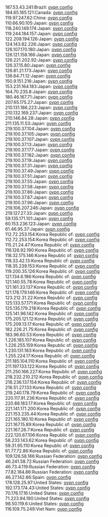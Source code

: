 187.53.43.241:Brazil: [ovpn config](vpn/187_53_43_241.ovpn)  
184.65.165.121:Canada: [ovpn config](vpn/184_65_165_121.ovpn)  
119.97.247.62:China: [ovpn config](vpn/119_97_247_62.ovpn)  
110.66.90.105:Japan: [ovpn config](vpn/110_66_90_105.ovpn)  
118.240.149.174:Japan: [ovpn config](vpn/118_240_149_174.ovpn)  
119.244.184.157:Japan: [ovpn config](vpn/119_244_184_157.ovpn)  
122.208.194.126:Japan: [ovpn config](vpn/122_208_194_126.ovpn)  
124.143.82.226:Japan: [ovpn config](vpn/124_143_82_226.ovpn)  
126.107.170.180:Japan: [ovpn config](vpn/126_107_170_180.ovpn)  
126.121.158.166:Japan: [ovpn config](vpn/126_121_158_166.ovpn)  
126.221.202.92:Japan: [ovpn config](vpn/126_221_202_92.ovpn)  
126.37.15.80:Japan: [ovpn config](vpn/126_37_15_80.ovpn)  
126.81.21.173:Japan: [ovpn config](vpn/126_81_21_173.ovpn)  
138.64.71.12:Japan: [ovpn config](vpn/138_64_71_12.ovpn)  
150.9.151.216:Japan: [ovpn config](vpn/150_9_151_216.ovpn)  
153.231.164.183:Japan: [ovpn config](vpn/153_231_164_183.ovpn)  
164.70.235.8:Japan: [ovpn config](vpn/164_70_235_8.ovpn)  
180.46.167.71:Japan: [ovpn config](vpn/180_46_167_71.ovpn)  
207.65.175.27:Japan: [ovpn config](vpn/207_65_175_27.ovpn)  
210.131.186.223:Japan: [ovpn config](vpn/210_131_186_223.ovpn)  
210.132.169.237:Japan: [ovpn config](vpn/210_132_169_237.ovpn)  
210.146.84.28:Japan: [ovpn config](vpn/210_146_84_28.ovpn)  
211.135.11.53:Japan: [ovpn config](vpn/211_135_11_53.ovpn)  
219.100.37.104:Japan: [ovpn config](vpn/219_100_37_104.ovpn)  
219.100.37.105:Japan: [ovpn config](vpn/219_100_37_105.ovpn)  
219.100.37.107:Japan: [ovpn config](vpn/219_100_37_107.ovpn)  
219.100.37.13:Japan: [ovpn config](vpn/219_100_37_13.ovpn)  
219.100.37.177:Japan: [ovpn config](vpn/219_100_37_177.ovpn)  
219.100.37.182:Japan: [ovpn config](vpn/219_100_37_182.ovpn)  
219.100.37.19:Japan: [ovpn config](vpn/219_100_37_19.ovpn)  
219.100.37.31:Japan: [ovpn config](vpn/219_100_37_31.ovpn)  
219.100.37.49:Japan: [ovpn config](vpn/219_100_37_49.ovpn)  
219.100.37.51:Japan: [ovpn config](vpn/219_100_37_51.ovpn)  
219.100.37.55:Japan: [ovpn config](vpn/219_100_37_55.ovpn)  
219.100.37.58:Japan: [ovpn config](vpn/219_100_37_58.ovpn)  
219.100.37.86:Japan: [ovpn config](vpn/219_100_37_86.ovpn)  
219.100.37.87:Japan: [ovpn config](vpn/219_100_37_87.ovpn)  
219.100.37.96:Japan: [ovpn config](vpn/219_100_37_96.ovpn)  
219.106.207.246:Japan: [ovpn config](vpn/219_106_207_246.ovpn)  
219.127.27.33:Japan: [ovpn config](vpn/219_127_27_33.ovpn)  
59.135.171.101:Japan: [ovpn config](vpn/59_135_171_101.ovpn)  
60.153.236.123:Japan: [ovpn config](vpn/60_153_236_123.ovpn)  
61.46.95.37:Japan: [ovpn config](vpn/61_46_95_37.ovpn)  
112.72.253.154:Korea Republic of: [ovpn config](vpn/112_72_253_154.ovpn)  
112.72.253.154:Korea Republic of: [ovpn config](vpn/112_72_253_154.ovpn)  
115.21.24.47:Korea Republic of: [ovpn config](vpn/115_21_24_47.ovpn)  
116.126.92.190:Korea Republic of: [ovpn config](vpn/116_126_92_190.ovpn)  
118.32.175.146:Korea Republic of: [ovpn config](vpn/118_32_175_146.ovpn)  
118.33.42.13:Korea Republic of: [ovpn config](vpn/118_33_42_13.ovpn)  
118.35.239.153:Korea Republic of: [ovpn config](vpn/118_35_239_153.ovpn)  
119.200.35.126:Korea Republic of: [ovpn config](vpn/119_200_35_126.ovpn)  
121.134.6.186:Korea Republic of: [ovpn config](vpn/121_134_6_186.ovpn)  
121.140.55.78:Korea Republic of: [ovpn config](vpn/121_140_55_78.ovpn)  
121.161.33.137:Korea Republic of: [ovpn config](vpn/121_161_33_137.ovpn)  
121.176.179.146:Korea Republic of: [ovpn config](vpn/121_176_179_146.ovpn)  
123.212.31.22:Korea Republic of: [ovpn config](vpn/123_212_31_22.ovpn)  
125.133.57.171:Korea Republic of: [ovpn config](vpn/125_133_57_171.ovpn)  
125.135.179.218:Korea Republic of: [ovpn config](vpn/125_135_179_218.ovpn)  
125.141.96.142:Korea Republic of: [ovpn config](vpn/125_141_96_142.ovpn)  
175.205.121.12:Korea Republic of: [ovpn config](vpn/175_205_121_12.ovpn)  
175.209.13.17:Korea Republic of: [ovpn config](vpn/175_209_13_17.ovpn)  
182.226.21.75:Korea Republic of: [ovpn config](vpn/182_226_21_75.ovpn)  
183.96.60.53:Korea Republic of: [ovpn config](vpn/183_96_60_53.ovpn)  
1.226.185.107:Korea Republic of: [ovpn config](vpn/1_226_185_107.ovpn)  
1.226.255.159:Korea Republic of: [ovpn config](vpn/1_226_255_159.ovpn)  
1.230.131.183:Korea Republic of: [ovpn config](vpn/1_230_131_183.ovpn)  
1.255.224.17:Korea Republic of: [ovpn config](vpn/1_255_224_17.ovpn)  
211.185.104.110:Korea Republic of: [ovpn config](vpn/211_185_104_110.ovpn)  
211.197.133.122:Korea Republic of: [ovpn config](vpn/211_197_133_122.ovpn)  
211.250.166.227:Korea Republic of: [ovpn config](vpn/211_250_166_227.ovpn)  
218.232.210.212:Korea Republic of: [ovpn config](vpn/218_232_210_212.ovpn)  
218.236.137.154:Korea Republic of: [ovpn config](vpn/218_236_137_154.ovpn)  
218.51.27.133:Korea Republic of: [ovpn config](vpn/218_51_27_133.ovpn)  
219.240.178.79:Korea Republic of: [ovpn config](vpn/219_240_178_79.ovpn)  
220.117.91.236:Korea Republic of: [ovpn config](vpn/220_117_91_236.ovpn)  
220.88.183.17:Korea Republic of: [ovpn config](vpn/220_88_183_17.ovpn)  
221.141.171.200:Korea Republic of: [ovpn config](vpn/221_141_171_200.ovpn)  
221.153.235.44:Korea Republic of: [ovpn config](vpn/221_153_235_44.ovpn)  
221.165.180.10:Korea Republic of: [ovpn config](vpn/221_165_180_10.ovpn)  
221.167.15.89:Korea Republic of: [ovpn config](vpn/221_167_15_89.ovpn)  
221.167.26.7:Korea Republic of: [ovpn config](vpn/221_167_26_7.ovpn)  
222.120.67.106:Korea Republic of: [ovpn config](vpn/222_120_67_106.ovpn)  
58.233.143.62:Korea Republic of: [ovpn config](vpn/58_233_143_62.ovpn)  
59.31.95.110:Korea Republic of: [ovpn config](vpn/59_31_95_110.ovpn)  
61.77.72.86:Korea Republic of: [ovpn config](vpn/61_77_72_86.ovpn)  
109.126.58.186:Russian Federation: [ovpn config](vpn/109_126_58_186.ovpn)  
46.241.58.72:Russian Federation: [ovpn config](vpn/46_241_58_72.ovpn)  
46.73.4.119:Russian Federation: [ovpn config](vpn/46_73_4_119.ovpn)  
77.82.184.86:Russian Federation: [ovpn config](vpn/77_82_184_86.ovpn)  
46.27.142.86:Spain: [ovpn config](vpn/46_27_142_86.ovpn)  
178.128.25.97:United States: [ovpn config](vpn/178_128_25_97.ovpn)  
192.173.174.43:United States: [ovpn config](vpn/192_173_174_43.ovpn)  
70.176.17.16:United States: [ovpn config](vpn/70_176_17_16.ovpn)  
71.223.94.190:United States: [ovpn config](vpn/71_223_94_190.ovpn)  
98.50.119.6:United States: [ovpn config](vpn/98_50_119_6.ovpn)  
116.109.75.249:Viet Nam: [ovpn config](vpn/116_109_75_249.ovpn)  
